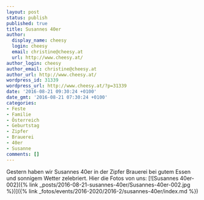 ```yaml
---
layout: post
status: publish
published: true
title: Susannes 40er
author:
  display_name: cheesy
  login: cheesy
  email: christine@cheesy.at
  url: http://www.cheesy.at/
author_login: cheesy
author_email: christine@cheesy.at
author_url: http://www.cheesy.at/
wordpress_id: 31339
wordpress_url: http://www.cheesy.at/?p=31339
date: '2016-08-21 09:30:24 +0100'
date_gmt: '2016-08-21 07:30:24 +0100'
categories:
- Feste
- Familie
- Österreich
- Geburtstag
- Zipfer
- Brauerei
- 40er
- Susanne
comments: []
---
```

Gestern haben wir Susannes 40er in der Zipfer Brauerei bei gutem Essen und sonnigem Wetter zelebriert. Hier die Fotos von uns:
[![Susannes 40er-002]({% link _posts/2016-08-21-susannes-40er/Susannes-40er-002.jpg %})]({% link _fotos/events/2016-2020/2016-2/susannes-40er/index.md %})
